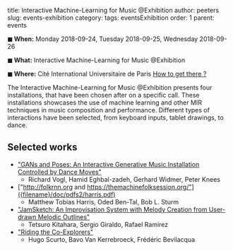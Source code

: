 title: Interactive Machine-Learning for Music @Exhibition
author: peeters
slug: events-exhibition
category:
tags: eventsExhibition
order: 1
parent: events

**◼ When:** Monday 2018-09-24, Tuesday 2018-09-25, Wednesday 2018-09-26

**◼ What:** Interactive Machine-Learning for Music @Exhibition

**◼ Where:** Cité International Universitaire de Paris [How to get there ?]({filename}/pages/venue_ciup.md)

The Interactive Machine-Learning for Music @Exhibition presents four installations, that have been chosen after on a specific call.
These installations showcases the use of machine learning and other MIR techniques in music composition and performance.
Different types of interactions have been selected, from keyboard inputs, tablet drawings, to dance.

## Selected works

- ["GANs and Poses: An Interactive Generative Music Installation Controlled by Dance Moves"]({filename}/doc/pdfs2/vogl.pdf)
    - Richard Vogl, Hamid Eghbal-zadeh, Gerhard Widmer, Peter Knees
- ["http://folkrnn.org and https://themachinefolksession.org/"]({filename}/doc/pdfs2/harris.pdf)
    - Matthew Tobias Harris, Oded Ben-Tal, Bob L. Sturm
- ["JamSketch: An Improvisation System with Melody Creation from User-drawn Melodic Outlines"]({filename}/doc/pdfs2/kitahara.pdf)
    - Tetsuro Kitahara, Sergio Giraldo, Rafael Ramírez
- ["Riding the Co-Explorers"]({filename}/doc/pdfs2/scurto.pdf)
    - Hugo Scurto, Bavo Van Kerrebroeck, Frédéric Bevilacqua
